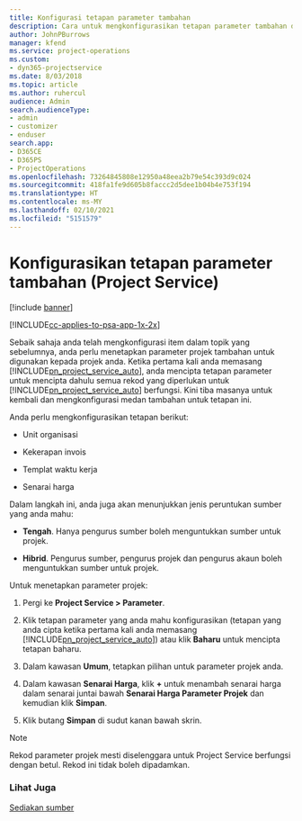 ```yaml
---
title: Konfigurasi tetapan parameter tambahan
description: Cara untuk mengkonfigurasikan tetapan parameter tambahan dalam Project Service
author: JohnPBurrows
manager: kfend
ms.service: project-operations
ms.custom:
- dyn365-projectservice
ms.date: 8/03/2018
ms.topic: article
ms.author: ruhercul
audience: Admin
search.audienceType:
- admin
- customizer
- enduser
search.app:
- D365CE
- D365PS
- ProjectOperations
ms.openlocfilehash: 73264845808e12950a48eea2b79e54c393d9c024
ms.sourcegitcommit: 418fa1fe9d605b8faccc2d5dee1b04b4e753f194
ms.translationtype: HT
ms.contentlocale: ms-MY
ms.lasthandoff: 02/10/2021
ms.locfileid: "5151579"
---
```

# <a name="configure-additional-parameter-settings-project-service"></a>Konfigurasikan tetapan parameter tambahan (Project Service)

[!include [banner](../includes/psa-now-project-operations.md)]

[!INCLUDE[cc-applies-to-psa-app-1x-2x](../includes/cc-applies-to-psa-app-1x-2x.md)]

Sebaik sahaja anda telah mengkonfigurasi item dalam topik yang sebelumnya, anda perlu menetapkan parameter projek tambahan untuk digunakan kepada projek anda. Ketika pertama kali anda memasang [!INCLUDE[pn_project_service_auto](../includes/pn-project-service-auto.md)], anda mencipta tetapan parameter untuk mencipta dahulu semua rekod yang diperlukan untuk [!INCLUDE[pn_project_service_auto](../includes/pn-project-service-auto.md)] berfungsi. Kini tiba masanya untuk kembali dan mengkonfigurasi medan tambahan untuk tetapan ini.  
  
 Anda perlu mengkonfigurasikan tetapan berikut:  
  
-   Unit organisasi  
  
-   Kekerapan invois  
  
-   Templat waktu kerja  
  
-   Senarai harga  
 
Dalam langkah ini, anda juga akan menunjukkan jenis peruntukan sumber yang anda mahu:  
  
- **Tengah**. Hanya pengurus sumber boleh menguntukkan sumber untuk projek.  
  
- **Hibrid**. Pengurus sumber, pengurus projek dan pengurus akaun boleh menguntukkan sumber untuk projek.  
  
 
Untuk menetapkan parameter projek:  
  
1. Pergi ke **Project Service > Parameter**.  
  
2. Klik tetapan parameter yang anda mahu konfigurasikan (tetapan yang anda cipta ketika pertama kali anda memasang [!INCLUDE[pn_project_service_auto](../includes/pn-project-service-auto.md)]) atau klik **Baharu** untuk mencipta tetapan baharu.  
  
3. Dalam kawasan **Umum**, tetapkan pilihan untuk parameter projek anda.  
  
4. Dalam kawasan **Senarai Harga**, klik **+** untuk menambah senarai harga dalam senarai juntai bawah **Senarai Harga Parameter Projek** dan kemudian klik **Simpan**.  
  
5. Klik butang **Simpan** di sudut kanan bawah skrin.  

> [!NOTE]
> Rekod parameter projek mesti diselenggara untuk Project Service berfungsi dengan betul. Rekod ini tidak boleh dipadamkan.

### <a name="see-also"></a>Lihat Juga  
 [Sediakan sumber](../psa/set-up-resources.md)
